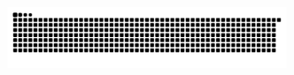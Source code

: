<!--
**BrianUribe6/BrianUribe6** is a ✨ _special_ ✨ repository because its `README.md` (this file) appears on your GitHub profile.

Here are some ideas to get you started:

- 🔭 I’m currently working on ...
- 🌱 I’m currently learning ...
- 👯 I’m looking to collaborate on ...
- 🤔 I’m looking for help with ...
- 💬 Ask me about ...
- 📫 How to reach me: ...
- 😄 Pronouns: ...
- ⚡ Fun fact: ...
-->
<picture>
  <source media="(prefers-color-scheme: dark)" srcset="https://raw.githubusercontent.com/BrianUribe6/BrianUribe6/output/github-snake-dark.svg">
  <source media="(prefers-color-scheme: light)" srcset="https://raw.githubusercontent.com/BrianUribe6/BrianUribe6/output/github-snake-dark.svg">
  <img alt="github-snake" src="github-snake.svg">
</picture>
